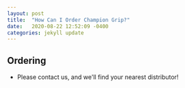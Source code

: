 ```yaml
---
layout: post
title:  "How Can I Order Champion Grip?"
date:   2020-08-22 12:52:09 -0400
categories: jekyll update
---
```

## Ordering
 * Please contact us, and we'll find your nearest distributor!
